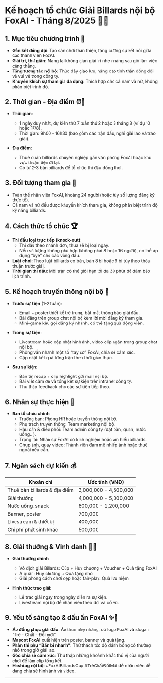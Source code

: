 # Kế hoạch tổ chức **Giải Billards nội bộ FoxAI - Tháng 8/2025** 🎱🔥

## 1. Mục tiêu chương trình 🎯

- **Gắn kết đồng đội**: Tạo sân chơi thân thiện, tăng cường sự kết nối giữa các thành viên FoxAI.  
- **Giải trí, thư giãn**: Mang lại không gian giải trí nhẹ nhàng sau giờ làm việc căng thẳng.  
- **Tăng tương tác nội bộ**: Thúc đẩy giao lưu, nâng cao tinh thần đồng đội và vui vẻ trong công ty.  
- **Khuyến khích sự tham gia đa dạng**: Thích hợp cho cả nam và nữ, không phân biệt trình độ.

## 2. Thời gian - Địa điểm ⏰📍

- **Thời gian**:  
  - 1 ngày duy nhất, dự kiến thứ 7 tuần thứ 2 hoặc 3 tháng 8 (ví dụ 10 hoặc 17/8).  
  - Thời gian: 9h00 - 16h30 (bao gồm các trận đấu, nghỉ giải lao và trao giải).

- **Địa điểm**:  
  - Thuê quán billiards chuyên nghiệp gần văn phòng FoxAI hoặc khu vực thuận tiện đi lại.  
  - Có từ 2-3 bàn billiards để tổ chức thi đấu đồng thời.

## 3. Đối tượng tham gia 👥

- Toàn thể nhân viên FoxAI, khoảng 24 người (hoặc tùy số lượng đăng ký thực tế).  
- Cả nam và nữ đều được khuyến khích tham gia, không phân biệt trình độ kỹ năng billiards.

## 4. Cách thức tổ chức 🏆

- **Thi đấu loại trực tiếp (knock-out)**:  
  - Thi đấu theo nhánh đơn, thua sẽ bị loại ngay.  
  - Nếu số lượng không phù hợp (không phải 8 hoặc 16 người), có thể áp dụng “bye” cho các vòng đầu.  
- **Luật chơi**: Theo luật billiards cơ bản, bàn 8 bi hoặc 9 bi tùy theo thỏa thuận trước giải.  
- **Thời gian thi đấu**: Mỗi trận có thể giới hạn tối đa 30 phút để đảm bảo lịch trình.

## 5. Kế hoạch truyền thông nội bộ 📣

- **Trước sự kiện** (1-2 tuần):  
  - Email + poster thiết kế trẻ trung, bắt mắt thông báo giải đấu.  
  - Bài đăng trên group chat nội bộ kèm lời mời đăng ký tham gia.  
  - Mini-game kêu gọi đăng ký nhanh, có thể tặng quà động viên.

- **Trong sự kiện**:  
  - Livestream hoặc cập nhật hình ảnh, video clip ngắn trong group chat nội bộ.  
  - Phỏng vấn nhanh một số “tay cơ” FoxAI, chia sẻ cảm xúc.  
  - Cập nhật kết quả từng trận theo thời gian thực.

- **Sau sự kiện**:  
  - Bản tin recap + clip highlight gửi mail nội bộ.  
  - Bài viết cảm ơn và tổng kết sự kiện trên intranet công ty.  
  - Thu thập feedback cho các sự kiện tiếp theo.

## 6. Nhân sự thực hiện 👥

- **Ban tổ chức chính**:  
  - Trưởng ban: Phòng HR hoặc truyền thông nội bộ.  
  - Phụ trách truyền thông: Team marketing nội bộ.  
  - Hậu cần & điều phối: Team admin công ty (đặt bàn, quán, nước uống...).  
  - Trọng tài: Nhân sự FoxAI có kinh nghiệm hoặc am hiểu billiards.  
  - Chụp ảnh, quay video: Thành viên đam mê nhiếp ảnh hoặc thuê ngoài nếu cần.

## 7. Ngân sách dự kiến 💰

| Khoản chi               | Ước tính (VNĐ)           |
|-------------------------|--------------------------|
| Thuê bàn billiards & địa điểm  | 3,000,000 - 4,500,000    |
| Giải thưởng             | 4,000,000 - 5,000,000    |
| Nước uống, snack        | 800,000 - 1,200,000      |
| Banner, poster          | 700,000                  |
| Livestream & thiết bị   | 400,000                  |
| Chi phí phát sinh khác  | 500,000                  |

## 8. Giải thưởng & Vinh danh 🥇🏅

- **Giải thưởng chính**:  
  - Vô địch giải Billards: Cúp + Huy chương + Voucher + Quà tặng FoxAI  
  - Á quân: Huy chương + Quà tặng nhỏ  
  - Giải phong cách chơi đẹp hoặc fair-play: Quà lưu niệm  

- **Hình thức trao giải**:  
  - Lễ trao giải ngay trong ngày diễn ra sự kiện.  
  - Livestream nội bộ để nhân viên theo dõi và cổ vũ.

## 9. Yếu tố sáng tạo & dấu ấn FoxAI ✨🚀

- **Áo đồng phục giải đấu**: Áo thun nhẹ nhàng, có logo FoxAI và slogan “Trẻ - Chất - Đổi mới”.  
- **Mascot FoxAI** xuất hiện trên poster, banner và quà tặng.  
- **Phần thi phụ “Bắn bi nhanh”**: Thử thách tốc độ đánh bóng có thưởng nhỏ trong giờ giải lao.  
- **Góc chia sẻ cảm xúc**: Thu thập những khoảnh khắc thú vị của người chơi để làm clip tổng kết.  
- **Hashtag nội bộ**: #FoxAIBilliardsCup #TrẻChấtĐổiMới để nhân viên dễ dàng chia sẻ hình ảnh và video.

---
